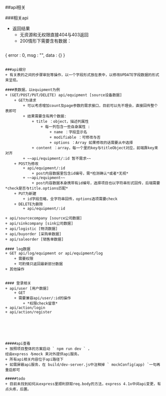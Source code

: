 ##api相关

###相关api
+ 返回结果
    + 无资源和无权限直接404与403返回
    + 200情形下需要含有数据：
    ```
{
      error : 0,
      msg : "",
      data : {}
}
```

###api细分
+ 有关表的之间的步骤审批等操作，以一个字段形式放在表中，以修改UPDATE字段数据的形式来呈现。

####表数据，以equipment为例
+ (GET/POST/PUT/DELETE) api/equipment [source设备数据]
    + GET为请求
        + 可以考虑增加count及page参数的需求接口，目前可以先不理会，直接回传整个表即可
        + 结果需要含有两个数据:
            + title ：object，描述列属性
                + 每一列包含一些自身属性 :
                    + name ：字段显示名
                    + modifiable ：可修改与否
                    + options ：Array 如果修改的话需要从中选择
            + content ：array，每一个里的key与titleObject对应，前端靠key来对齐
        + ~~api/equipment/:id 暂不需求~~
    + POST为修改
        + api/equipment/:id
            + post内容数据里包含id编号，需*检测确认*或者*无视*
        + ~~api/equipment~~
            + post内容数据本身携带有id编号，选择项目也以字符串形式回传，后端需要*check是否与title.options匹配*
    + PUT为新建
        + id字段忽略，全字符串回传，options选项需要check
    + DELETE为删除
        + api/equipment/:id

+ api/sourcecompany [source公司数据]
+ api/sinkcompany [sink公司数据]
+ api/logistic [物流数据]
+ api/buyorder [采购单数据]
+ api/saleorder [销售单数据]

#### log数据
+ GET api/log/equipment or api/equipment/log
    + 需要权限
    + 可酌情只返回最新部分数据
+ 其他操作


#### 登录相关
+ api/user [用户数据]
    + GET
    + 需要兼容api/user/:id的操作
        + *权限check留意*
+ api/action/login
+ api/action/register






#####api查看
+ 按照项目整体的方案启动 ` npm run dev ` ，
经由express 与mock 来对外提供api服务。
+ 所有api相关内容位于api路径下
+ 如需屏蔽api服务，在 build/dev-server.js中注释掉 ` mockConfig(app) `一句再重启即可

#####todo
+ 目前未找到如何从express里顺利获取req.body的方法，express 4.1x中间api变更，有点头疼，后置。
